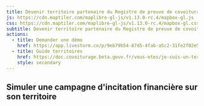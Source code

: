 ```yaml
---
title: Devenir territoire partenaire du Registre de preuve de covoiturage
js: https://cdn.maptiler.com/maplibre-gl-js/v1.13.0-rc.4/mapbox-gl.js
css: https://cdn.maptiler.com/maplibre-gl-js/v1.13.0-rc.4/mapbox-gl.css
subtitle: Devenir territoire partenaire du Registre de preuve de covoiturage
actions:
  - title: Demander une démo
    href: https://app.livestorm.co/p/9eb79b54-87d5-4fab-a5c2-31fe2f02e542
  - title: Guide territoires
    href: https://doc.covoiturage.beta.gouv.fr/vous-etes/je-suis-un-territoire/mes-besoins/construire-mon-projet-de-campagne-dincitation-financiere
    style: secondary
---
```


## Simuler une campagne d'incitation financière sur son territoire
